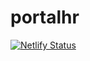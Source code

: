 # portalhr

[![Netlify Status](https://api.netlify.com/api/v1/badges/cec3d901-30cb-4cf3-8ec8-e367f9293384/deploy-status)](https://app.netlify.com/sites/portalhr/deploys)
